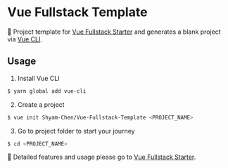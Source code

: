 # Vue Fullstack Template

:paw_prints: Project template for [Vue Fullstack Starter](https://github.com/Shyam-Chen/Vue-Fullstack-Starter) and generates a blank project via [Vue CLI](https://github.com/vuejs/vue-cli).

## Usage

1. Install Vue CLI

```bash
$ yarn global add vue-cli
```

2. Create a project

```bash
$ vue init Shyam-Chen/Vue-Fullstack-Template <PROJECT_NAME>
```

3. Go to project folder to start your journey

```bash
$ cd <PROJECT_NAME>
```

:vertical_traffic_light: Detailed features and usage please go to [Vue Fullstack Starter](https://github.com/Shyam-Chen/Vue-Fullstack-Starter).
